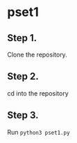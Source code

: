 # pset1
## Step 1.
Clone the repository.

## Step 2.
cd into the repository

## Step 3.
Run
`python3 pset1.py`
